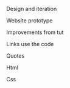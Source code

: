 Design and iteration 

Website prototype

Improvements from tut

Links use the code

Quotes

Html

Css
